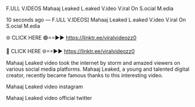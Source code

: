 F.ULL V.IDEOS Mahaaj Leaked L.eaked V.ideo V.iral On S.ocial M.edia

10 seconds ago — F.ULL V.IDEOS] Mahaaj Leaked L.eaked V.ideo V.iral On S.ocial M.edia

🌐 CLICK HERE 🟢==►► https://linktr.ee/viralvideozz0

🔴 CLICK HERE 🌐==►► https://linktr.ee/viralvideozz0

Mahaaj Leaked video took the internet by storm and amazed viewers on various social media platforms. Mahaaj Leaked, a young and talented digital creator, recently became famous thanks to this interesting video.

Mahaaj Leaked video instagram

Mahaaj Leaked video official twitter